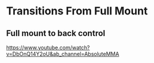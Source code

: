 # Transitions From Full Mount

## Full mount to back control

https://www.youtube.com/watch?v=DbOnQ14Y2oU&ab_channel=AbsoluteMMA
